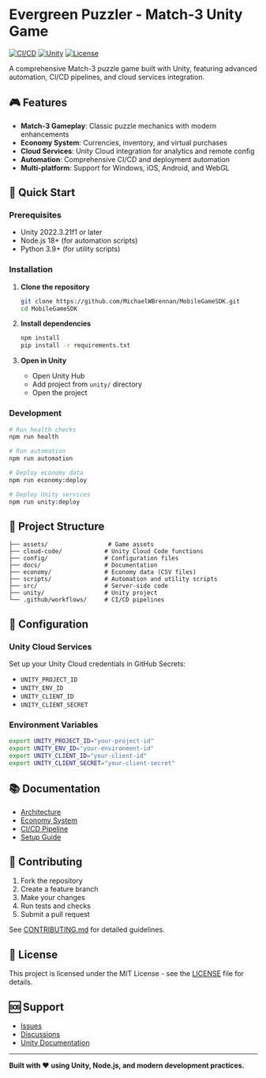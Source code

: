 # Evergreen Puzzler - Match-3 Unity Game

[![CI/CD](https://github.com/MichaelWBrennan/MobileGameSDK/workflows/Optimized%20CI/CD%20Pipeline/badge.svg)](https://github.com/MichaelWBrennan/MobileGameSDK/actions)
[![Unity](https://img.shields.io/badge/Unity-2022.3.21f1-blue.svg)](https://unity3d.com/)
[![License](https://img.shields.io/badge/License-MIT-green.svg)](LICENSE)

A comprehensive Match-3 puzzle game built with Unity, featuring advanced automation, CI/CD pipelines, and cloud services integration.

## 🎮 Features

- **Match-3 Gameplay**: Classic puzzle mechanics with modern enhancements
- **Economy System**: Currencies, inventory, and virtual purchases
- **Cloud Services**: Unity Cloud integration for analytics and remote config
- **Automation**: Comprehensive CI/CD and deployment automation
- **Multi-platform**: Support for Windows, iOS, Android, and WebGL

## 🚀 Quick Start

### Prerequisites

- Unity 2022.3.21f1 or later
- Node.js 18+ (for automation scripts)
- Python 3.9+ (for utility scripts)

### Installation

1. **Clone the repository**
   ```bash
   git clone https://github.com/MichaelWBrennan/MobileGameSDK.git
   cd MobileGameSDK
   ```

2. **Install dependencies**
   ```bash
   npm install
   pip install -r requirements.txt
   ```

3. **Open in Unity**
   - Open Unity Hub
   - Add project from `unity/` directory
   - Open the project

### Development

```bash
# Run health checks
npm run health

# Run automation
npm run automation

# Deploy economy data
npm run economy:deploy

# Deploy Unity services
npm run unity:deploy
```

## 📁 Project Structure

```
├── assets/                 # Game assets
├── cloud-code/            # Unity Cloud Code functions
├── config/                # Configuration files
├── docs/                  # Documentation
├── economy/               # Economy data (CSV files)
├── scripts/               # Automation and utility scripts
├── src/                   # Server-side code
├── unity/                 # Unity project
└── .github/workflows/     # CI/CD pipelines
```

## 🔧 Configuration

### Unity Cloud Services

Set up your Unity Cloud credentials in GitHub Secrets:

- `UNITY_PROJECT_ID`
- `UNITY_ENV_ID`
- `UNITY_CLIENT_ID`
- `UNITY_CLIENT_SECRET`

### Environment Variables

```bash
export UNITY_PROJECT_ID="your-project-id"
export UNITY_ENV_ID="your-environment-id"
export UNITY_CLIENT_ID="your-client-id"
export UNITY_CLIENT_SECRET="your-client-secret"
```

## 📚 Documentation

- [Architecture](docs/architecture.md)
- [Economy System](docs/economy.md)
- [CI/CD Pipeline](docs/CI_CD.md)
- [Setup Guide](docs/setup/)

## 🤝 Contributing

1. Fork the repository
2. Create a feature branch
3. Make your changes
4. Run tests and checks
5. Submit a pull request

See [CONTRIBUTING.md](docs/CONTRIBUTING.md) for detailed guidelines.

## 📄 License

This project is licensed under the MIT License - see the [LICENSE](LICENSE) file for details.

## 🆘 Support

- [Issues](https://github.com/MichaelWBrennan/MobileGameSDK/issues)
- [Discussions](https://github.com/MichaelWBrennan/MobileGameSDK/discussions)
- [Unity Documentation](https://docs.unity3d.com/)

---

**Built with ❤️ using Unity, Node.js, and modern development practices.**
